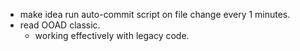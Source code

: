 * make idea run auto-commit script on file change every 1 minutes.
* read OOAD classic.
	* working effectively with legacy code.
